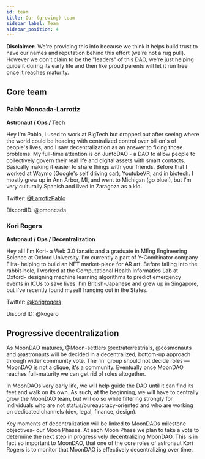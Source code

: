```yaml
---
id: team
title: Our (growing) team
sidebar_label: Team
sidebar_position: 4
---
```

**Disclaimer:** We're providing this info because we think it helps build trust to have our names and reputation behind this effort (we're not a rug pull). However we don't claim to be the "leaders" of this DAO, we're just helping guide it during its early life and then like proud parents will let it run free once it reaches maturity.

## Core team
### Pablo Moncada-Larrotiz

**Astronaut / Ops / Tech**

Hey I'm Pablo, I used to work at BigTech but dropped out after seeing where the world could be heading with centralized control over billion's of people's lives, and I saw decentralization as an answer to fixing those problems. My full-time attention is on JuntoDAO - a DAO to allow people to collectively govern their real life and digital assets with smart contacts. Basically making it easier to share things with your friends. Before that I worked at Waymo (Google's self driving car), YoutubeVR, and in biotech. I mostly grew up in Ann Arbor, MI, and went to Michigan (go blue!), but I'm very culturally Spanish and lived in Zaragoza as a kid.

Twitter: [@LarrotizPablo](https://twitter.com/LarrotizPablo)

DiscordID: @pmoncada

### Kori Rogers

**Astronaut / Ops / Decentralization**

Hey all! I'm Kori- a Web 3.0 fanatic and a graduate in MEng Engineering Science at Oxford University. I'm currently a part of Y-Combinator company Filta- helping to build an NFT market-place for AR art. Before falling into the rabbit-hole, I worked at the Computational Health Informatics Lab at Oxford- designing machine learning algorithms to predict emergency events in ICUs to save lives. I'm British-Japanese and grew up in Singapore, but I've recently found myself hanging out in the States.

Twitter: [@korigrogers](https://twitter.com/korigrogers)

Discord ID: @kogero

## Progressive decentralization

As MoonDAO matures, @Moon-settlers @extraterrestrials, @cosmonauts and @astronauts will be decided in a decentralized, bottom-up approach through wider community vote. The 'in' group should not decide roles — MoonDAO is not a clique, it's a community. Eventually once MoonDAO reaches full-maturity we can get rid of roles altogether.

In MoonDAOs very early life, we will help guide the DAO until it can find its feet and walk on its own. As such, at the beginning, we will have to centrally grow the MoonDAO team, but will do so while filtering strongly for individuals who are not status/bureaucracy-oriented and who are working on dedicated channels (dev, legal, finance, design).

Key moments of decentralization will be linked to MoonDAOs milestone objectives- our Moon Phases. At each Moon Phase we plan to take a vote to determine the next step in progressively decentralizing MoonDAO. This is in fact so important to MoonDAO, that one of the core roles of astronaut Kori Rogers is to monitor that MoonDAO is effectively decentralizing over time.
